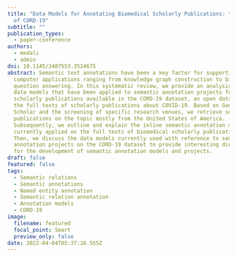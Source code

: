 ```yaml
---
title: "Data Models for Annotating Biomedical Scholarly Publications: the Case
  of CORD-19"
subtitle: ""
publication_types:
  - paper-conference
authors:
  - medali
  - admin
doi: 10.1145/3487553.3524675
abstract: Semantic text annotations have been a key factor for supporting
  computer applications ranging from knowledge graph construction to biomedical
  question answering. In this systematic review, we provide an analysis of the
  data models that have been applied to semantic annotation projects for the
  scholarly publications available in the CORD-19 dataset, an open database of
  the full texts of scholarly publications about COVID-19. Based on Google
  Scholar and the screening of specific research venues, we retrieve seventeen
  publications on the topic mostly from the United States of America.
  Subsequently, we outline and explain the inline semantic annotation models
  currently applied on the full texts of biomedical scholarly publications.
  Then, we discuss the data models currently used with reference to semantic
  annotation projects on the CORD-19 dataset to provide interesting directions
  for the development of semantic annotation models and projects.
draft: false
featured: false
tags:
  - Semantic relations
  - Semantic annotations
  - Named entity annotation
  - Semantic relation annotation
  - Annotation models
  - CORD-19
image:
  filename: featured
  focal_point: Smart
  preview_only: false
date: 2022-04-04T05:37:16.555Z
---
```

